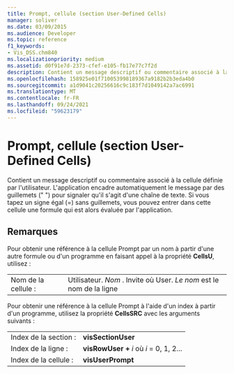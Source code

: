 ```yaml
---
title: Prompt, cellule (section User-Defined Cells)
manager: soliver
ms.date: 03/09/2015
ms.audience: Developer
ms.topic: reference
f1_keywords:
- Vis_DSS.chm840
ms.localizationpriority: medium
ms.assetid: d0f91e7d-2373-cfef-e105-fb17e77c7f2d
description: Contient un message descriptif ou commentaire associé à la cellule définie par l'utilisateur. L’application place automatiquement le texte de l’invite entre guillemets () pour indiquer qu’il s’agit d’une chaîne de texte. Si vous tapez un signe égal (=) sans guillemets, vous pouvez entrer dans cette cellule une formule qui est alors évaluée par l'application.
ms.openlocfilehash: 158925e01f710053998189367a9182b2b3eda4b0
ms.sourcegitcommit: a1d9041c20256616c9c183f7d1049142a7ac6991
ms.translationtype: MT
ms.contentlocale: fr-FR
ms.lasthandoff: 09/24/2021
ms.locfileid: "59623179"
---
```

# <a name="prompt-cell-user-defined-cells-section"></a>Prompt, cellule (section User-Defined Cells)

Contient un message descriptif ou commentaire associé à la cellule définie par l'utilisateur. L'application encadre automatiquement le message par des guillemets (" ") pour signaler qu'il s'agit d'une chaîne de texte. Si vous tapez un signe égal (=) sans guillemets, vous pouvez entrer dans cette cellule une formule qui est alors évaluée par l'application.
  
## <a name="remarks"></a>Remarques

Pour obtenir une référence à la cellule Prompt par un nom à partir d'une autre formule ou d'un programme en faisant appel à la propriété **CellsU**, utilisez : 
  
|||
|:-----|:-----|
| Nom de la cellule :  <br/> | Utilisateur.  *Nom*  . Invite où User.  *Le nom*  est le nom de la ligne  <br/> |
   
Pour obtenir une référence à la cellule Prompt à l'aide d'un index à partir d'un programme, utilisez la propriété **CellsSRC** avec les arguments suivants : 
  
|||
|:-----|:-----|
| Index de la section :  <br/> |**visSectionUser** <br/> |
| Index de la ligne :  <br/> |**visRowUser +** *i*            où  *i*  = 0, 1, 2...  <br/> |
| Index de la cellule :  <br/> |**visUserPrompt** <br/> |
   

